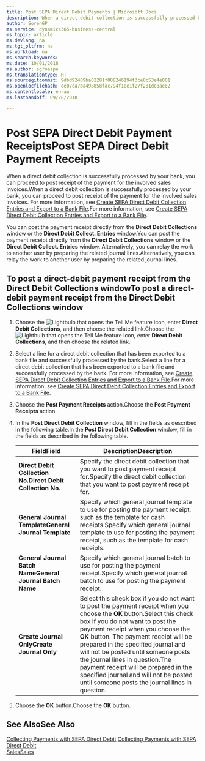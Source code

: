```yaml
---
title: Post SEPA Direct Debit Payments | Microsoft Docs
description: When a direct debit collection is successfully processed by your bank, you can proceed to post receipt of the payment for the involved sales invoices.
author: SorenGP
ms.service: dynamics365-business-central
ms.topic: article
ms.devlang: na
ms.tgt_pltfrm: na
ms.workload: na
ms.search.keywords: 
ms.date: 10/01/2018
ms.author: sgroespe
ms.translationtype: HT
ms.sourcegitcommit: 9dbd92409ba02281f008246194f3ce0c53e4e001
ms.openlocfilehash: ee07ca7ba498858fac794f1ee1f27f281de8ae02
ms.contentlocale: en-au
ms.lasthandoff: 09/28/2018

---
```

# <a name="post-sepa-direct-debit-payment-receipts"></a><span data-ttu-id="4884f-103">Post SEPA Direct Debit Payment Receipts</span><span class="sxs-lookup"><span data-stu-id="4884f-103">Post SEPA Direct Debit Payment Receipts</span></span>
<span data-ttu-id="4884f-104">When a direct debit collection is successfully processed by your bank, you can proceed to post receipt of the payment for the involved sales invoices.</span><span class="sxs-lookup"><span data-stu-id="4884f-104">When a direct debit collection is successfully processed by your bank, you can proceed to post receipt of the payment for the involved sales invoices.</span></span> <span data-ttu-id="4884f-105">For more information, see [Create SEPA Direct Debit Collection Entries and Export to a Bank File](finance-how-create-sepa-direct-debit-collection-entries-export-bank-file.md).</span><span class="sxs-lookup"><span data-stu-id="4884f-105">For more information, see [Create SEPA Direct Debit Collection Entries and Export to a Bank File](finance-how-create-sepa-direct-debit-collection-entries-export-bank-file.md).</span></span>  

<span data-ttu-id="4884f-106">You can post the payment receipt directly from the **Direct Debit Collections** window or the **Direct Debit Collect. Entries** window.</span><span class="sxs-lookup"><span data-stu-id="4884f-106">You can post the payment receipt directly from the **Direct Debit Collections** window or the **Direct Debit Collect. Entries** window.</span></span> <span data-ttu-id="4884f-107">Alternatively, you can relay the work to another user by preparing the related journal lines.</span><span class="sxs-lookup"><span data-stu-id="4884f-107">Alternatively, you can relay the work to another user by preparing the related journal lines.</span></span>  

## <a name="to-post-a-direct-debit-payment-receipt-from-the-direct-debit-collections-window"></a><span data-ttu-id="4884f-108">To post a direct-debit payment receipt from the Direct Debit Collections window</span><span class="sxs-lookup"><span data-stu-id="4884f-108">To post a direct-debit payment receipt from the Direct Debit Collections window</span></span>  
1. <span data-ttu-id="4884f-109">Choose the ![Lightbulb that opens the Tell Me feature](media/ui-search/search_small.png "Tell me what you want to do") icon, enter **Direct Debit Collections**, and then choose the related link.</span><span class="sxs-lookup"><span data-stu-id="4884f-109">Choose the ![Lightbulb that opens the Tell Me feature](media/ui-search/search_small.png "Tell me what you want to do") icon, enter **Direct Debit Collections**, and then choose the related link.</span></span>  
2. <span data-ttu-id="4884f-110">Select a line for a direct debit collection that has been exported to a bank file and successfully processed by the bank.</span><span class="sxs-lookup"><span data-stu-id="4884f-110">Select a line for a direct debit collection that has been exported to a bank file and successfully processed by the bank.</span></span> <span data-ttu-id="4884f-111">For more information, see [Create SEPA Direct Debit Collection Entries and Export to a Bank File](finance-how-create-sepa-direct-debit-collection-entries-export-bank-file.md).</span><span class="sxs-lookup"><span data-stu-id="4884f-111">For more information, see [Create SEPA Direct Debit Collection Entries and Export to a Bank File](finance-how-create-sepa-direct-debit-collection-entries-export-bank-file.md).</span></span>  
3. <span data-ttu-id="4884f-112">Choose the **Post Payment Receipts** action.</span><span class="sxs-lookup"><span data-stu-id="4884f-112">Choose the **Post Payment Receipts** action.</span></span>  
4. <span data-ttu-id="4884f-113">In the **Post Direct Debit Collection** window, fill in the fields as described in the following table.</span><span class="sxs-lookup"><span data-stu-id="4884f-113">In the **Post Direct Debit Collection** window, fill in the fields as described in the following table.</span></span>  

    |<span data-ttu-id="4884f-114">Field</span><span class="sxs-lookup"><span data-stu-id="4884f-114">Field</span></span>|<span data-ttu-id="4884f-115">Description</span><span class="sxs-lookup"><span data-stu-id="4884f-115">Description</span></span>|  
    |---------------------------------|---------------------------------------|  
    |<span data-ttu-id="4884f-116">**Direct Debit Collection No.**</span><span class="sxs-lookup"><span data-stu-id="4884f-116">**Direct Debit Collection No.**</span></span>|<span data-ttu-id="4884f-117">Specify the direct debit collection that you want to post payment receipt for.</span><span class="sxs-lookup"><span data-stu-id="4884f-117">Specify the direct debit collection that you want to post payment receipt for.</span></span>|  
    |<span data-ttu-id="4884f-118">**General Journal Template**</span><span class="sxs-lookup"><span data-stu-id="4884f-118">**General Journal Template**</span></span>|<span data-ttu-id="4884f-119">Specify which general journal template to use for posting the payment receipt, such as the template for cash receipts.</span><span class="sxs-lookup"><span data-stu-id="4884f-119">Specify which general journal template to use for posting the payment receipt, such as the template for cash receipts.</span></span>|  
    |<span data-ttu-id="4884f-120">**General Journal Batch Name**</span><span class="sxs-lookup"><span data-stu-id="4884f-120">**General Journal Batch Name**</span></span>|<span data-ttu-id="4884f-121">Specify which general journal batch to use for posting the payment receipt.</span><span class="sxs-lookup"><span data-stu-id="4884f-121">Specify which general journal batch to use for posting the payment receipt.</span></span>|  
    |<span data-ttu-id="4884f-122">**Create Journal Only**</span><span class="sxs-lookup"><span data-stu-id="4884f-122">**Create Journal Only**</span></span>|<span data-ttu-id="4884f-123">Select this check box if you do not want to post the payment receipt when you choose the **OK** button.</span><span class="sxs-lookup"><span data-stu-id="4884f-123">Select this check box if you do not want to post the payment receipt when you choose the **OK** button.</span></span> <span data-ttu-id="4884f-124">The payment receipt will be prepared in the specified journal and will not be posted until someone posts the journal lines in question.</span><span class="sxs-lookup"><span data-stu-id="4884f-124">The payment receipt will be prepared in the specified journal and will not be posted until someone posts the journal lines in question.</span></span>|  

5. <span data-ttu-id="4884f-125">Choose the **OK** button.</span><span class="sxs-lookup"><span data-stu-id="4884f-125">Choose the **OK** button.</span></span>  

## <a name="see-also"></a><span data-ttu-id="4884f-126">See Also</span><span class="sxs-lookup"><span data-stu-id="4884f-126">See Also</span></span>  
 <span data-ttu-id="4884f-127">[Collecting Payments with SEPA Direct Debit](finance-collect-payments-with-sepa-direct-debit.md) </span><span class="sxs-lookup"><span data-stu-id="4884f-127">[Collecting Payments with SEPA Direct Debit](finance-collect-payments-with-sepa-direct-debit.md) </span></span>  
 [<span data-ttu-id="4884f-128">Sales</span><span class="sxs-lookup"><span data-stu-id="4884f-128">Sales</span></span>](sales-manage-sales.md)

